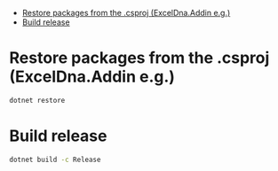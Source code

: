 <!--toc:start-->
- [Restore packages from the .csproj (ExcelDna.Addin e.g.)](#restore-packages-from-the-csproj-exceldnaaddin-eg)
- [Build release](#build-release)
<!--toc:end-->


# Restore packages from the .csproj (ExcelDna.Addin e.g.)
```bash
dotnet restore
```

# Build release
```bash
dotnet build -c Release
```
